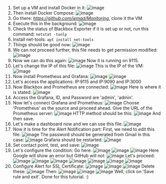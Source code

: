 1) Set up a VM and install Docker in it:
   ![image](https://github.com/iemad/Learning-DevOps-2023/assets/17620076/199d6378-d04d-4513-bee1-72e57e92c1fb)
2) Then install Docker Compose:
   ![image](https://github.com/iemad/Learning-DevOps-2023/assets/17620076/120f76e4-dcab-4513-9a86-8b6772288a00)
3) Go there: _https://github.com/iemad/Monitoring_, clone it the VM
4) Execute this in the background:
   ![image](https://github.com/iemad/Learning-DevOps-2023/assets/17620076/725175ce-6b97-470b-bdbd-52fe71980a89)
5) Check the status of Blackbox Exporter if it is set up or not, run this command: `netstat -tunlp`
6) Install net-tools: `apt install net-tools`
7) Things should be good now:
   ![image](https://github.com/iemad/Learning-DevOps-2023/assets/17620076/ccea1901-3c60-4c52-993f-a122bd7b5955)
8) We can not proceed further, this file needs to get permission modified:
   ![image](https://github.com/iemad/Learning-DevOps-2023/assets/17620076/918a1c19-2a6d-4646-9946-d9bd0cda1f49)
9) Now we can do this again:
    ![image](https://github.com/iemad/Learning-DevOps-2023/assets/17620076/71ad48f6-2158-4049-a08c-ef66214a9a8a)
   Now it is running on 9115.
10) Let's change the IP of this file:
    ![image](https://github.com/iemad/Learning-DevOps-2023/assets/17620076/fd661d76-16df-4787-8e3e-addbf05ef8f8)
    This is the IP of the VM:
    ![image](https://github.com/iemad/Learning-DevOps-2023/assets/17620076/74890f05-a14d-4625-a161-5f93f82cc736)
11) Now install Prometheus and Grafana:
    ![image](https://github.com/iemad/Learning-DevOps-2023/assets/17620076/ba7bc942-aa26-40bf-842b-b6e6e8c4c265)
    ![image](https://github.com/iemad/Learning-DevOps-2023/assets/17620076/f5d9494d-733b-476c-a9a8-66febd6ea125)
12) Let's access the applications: IP:9115 and IP:9090 and IP:3000
13) Now Blackbox and Prometheus are connected:
    ![image](https://github.com/iemad/Learning-DevOps-2023/assets/17620076/a3ba4497-ad09-4ca6-9dd3-3cc7d4231655)
    Here is where it is stated:
    ![image](https://github.com/iemad/Learning-DevOps-2023/assets/17620076/32444039-02f1-4dd5-bebc-49efbdcdef29)
14) Access the Grafana, ID, and Password are 'admin', 'admin'.
15) Now let's connect Grafana and Prometheus:
    ![image](https://github.com/iemad/Learning-DevOps-2023/assets/17620076/3ddf4e6d-3ce4-42f8-a805-c6792204f94a)
    Choose 'Prometheus' as the source and proceed ahead.
    Give the URL of the Prometheus server:
    ![image](https://github.com/iemad/Learning-DevOps-2023/assets/17620076/66a7a111-a3b4-475c-8f1d-ee26a5cce344)
    HTTP method should be this:
    ![image](https://github.com/iemad/Learning-DevOps-2023/assets/17620076/364cdb7a-7e9e-472a-b26f-2af1ded18884)
    And then save.
16) Let's make a dashboard now and we can use this file:
    ![image](https://github.com/iemad/Learning-DevOps-2023/assets/17620076/0b1a0824-6984-4ea7-96b1-16fd238084cd)
17) Now it is time for the Alert Notification part:
    First, we need to edit this file:
    ![image](https://github.com/iemad/Learning-DevOps-2023/assets/17620076/de52eff2-4ae8-4744-9450-f61627e9a07b)
    The password should be generated from Gmail in this case:
    ![image](https://github.com/iemad/Learning-DevOps-2023/assets/17620076/17a8a885-4bfc-4188-bd9a-78470f99c128)
    Grafana should be restarted:
    ![image](https://github.com/iemad/Learning-DevOps-2023/assets/17620076/edd5812b-32ec-448e-8f78-d73f14d05018)
18) Set contact point, test, and save:
    ![image](https://github.com/iemad/Learning-DevOps-2023/assets/17620076/71e2c12c-377d-4b92-9f08-d1646009a57f)
19) Let's configure the condition:
    Go here:
    ![image](https://github.com/iemad/Learning-DevOps-2023/assets/17620076/554180a8-46d1-40cf-bc31-59f24ffcf6b6)
    ![image](https://github.com/iemad/Learning-DevOps-2023/assets/17620076/c1e94dd0-6879-401b-8cfb-69de3f7bffae)
    ![image](https://github.com/iemad/Learning-DevOps-2023/assets/17620076/d234abde-7ee2-4c4f-861c-17b7edb02c28)
    Here Google will show an error but GitHub will not:
    ![image](https://github.com/iemad/Learning-DevOps-2023/assets/17620076/8608f6a1-f7e4-4469-82a6-378533420c15)
    Let's proceed:
    ![image](https://github.com/iemad/Learning-DevOps-2023/assets/17620076/d6a6e71e-23c1-4747-995f-bb913dc3d63a)
    ![image](https://github.com/iemad/Learning-DevOps-2023/assets/17620076/892feab9-fea9-4505-a4b9-8338f46557ae)
    ![image](https://github.com/iemad/Learning-DevOps-2023/assets/17620076/e27d9786-ad82-493c-b7fe-e8459c4acedb)
    ![image](https://github.com/iemad/Learning-DevOps-2023/assets/17620076/62cb239f-10a4-407b-96b4-b08ec86b893c)
    ![image](https://github.com/iemad/Learning-DevOps-2023/assets/17620076/b493618a-d57b-4d78-b881-dbd63a4aa4fb)
    ![image](https://github.com/iemad/Learning-DevOps-2023/assets/17620076/06a8fd2a-212c-41af-b661-0ee9401cd9b0)
    ![image](https://github.com/iemad/Learning-DevOps-2023/assets/17620076/dd9b00ba-b95c-4931-b673-ac81e6259db2)
20) Configure Alert for SSL Certificate:
    ![image](https://github.com/iemad/Learning-DevOps-2023/assets/17620076/21fa1e41-9771-4d18-b9a4-a03335581daf)
    ![image](https://github.com/iemad/Learning-DevOps-2023/assets/17620076/7eaf22e1-b427-4489-82b1-eba1e4633c31)
    ![image](https://github.com/iemad/Learning-DevOps-2023/assets/17620076/c43a7a80-e124-4f76-8c51-d76713b498c8)
    Delete these:
    ![image](https://github.com/iemad/Learning-DevOps-2023/assets/17620076/54613dd3-6641-48e0-a01f-fe5d7c3eaa0d)
    Then:
    ![image](https://github.com/iemad/Learning-DevOps-2023/assets/17620076/d7d4a6de-d49a-45da-b255-88d404476138)
    ![image](https://github.com/iemad/Learning-DevOps-2023/assets/17620076/6e65554f-c514-4849-ab49-bcd7c11ed7f4)
    ![image](https://github.com/iemad/Learning-DevOps-2023/assets/17620076/77aa6879-7c13-468a-83a2-0e46b0f64410)
    Well, click on 'Save rule and exit'. Done for this tutorial. :) 
